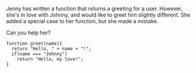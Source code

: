 Jenny has written a function that returns a greeting for a user. However, she's in love with Johnny, and would like to greet him slightly different. She added a special case to her function, but she made a mistake.

Can you help her?

```
function greet(name){
  return "Hello, " + name + "!";
  if(name === "Johnny")
    return "Hello, my love!";
}
```
